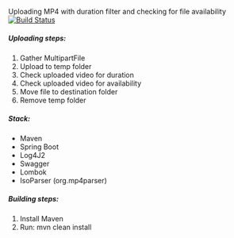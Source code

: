 Uploading MP4 with duration filter and checking for file availability   
[![Build Status](https://travis-ci.com/EvgeniyZhukovets/video-upload.svg?token=mh8s6wEdyB6RkhfJVybW&branch=master)](https://travis-ci.com/EvgeniyZhukovets/video-upload)

##### Uploading steps:
  1. Gather MultipartFile
  2. Upload to temp folder
  3. Check uploaded video for duration
  4. Check uploaded video for availability
  5. Move file to destination folder
  6. Remove temp folder
  
##### Stack:
- Maven
- Spring Boot
- Log4J2
- Swagger
- Lombok
- IsoParser (org.mp4parser)

##### Building steps:
  1. Install Maven
  2. Run: mvn clean install
